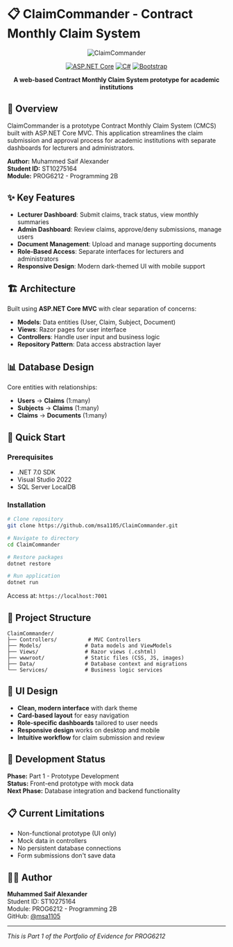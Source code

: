 # 📋 ClaimCommander - Contract Monthly Claim System

<div align="center">

![ClaimCommander](https://img.shields.io/badge/ClaimCommander-CMCS%20Prototype-2563eb?style=for-the-badge&logo=clipboard-check)

[![ASP.NET Core](https://img.shields.io/badge/ASP.NET%20Core-MVC-512BD4?style=flat-square&logo=dotnet)](https://dotnet.microsoft.com/)
[![C#](https://img.shields.io/badge/C%23-Programming-239120?style=flat-square&logo=c-sharp)](https://docs.microsoft.com/en-us/dotnet/csharp/)
[![Bootstrap](https://img.shields.io/badge/Bootstrap-5.3-7952B3?style=flat-square&logo=bootstrap)](https://getbootstrap.com/)

**A web-based Contract Monthly Claim System prototype for academic institutions**

</div>

## 🎯 Overview

ClaimCommander is a prototype Contract Monthly Claim System (CMCS) built with ASP.NET Core MVC. This application streamlines the claim submission and approval process for academic institutions with separate dashboards for lecturers and administrators.

**Author:** Muhammed Saif Alexander  
**Student ID:** ST10275164  
**Module:** PROG6212 - Programming 2B  

## ✨ Key Features

- **Lecturer Dashboard**: Submit claims, track status, view monthly summaries
- **Admin Dashboard**: Review claims, approve/deny submissions, manage users
- **Document Management**: Upload and manage supporting documents
- **Role-Based Access**: Separate interfaces for lecturers and administrators
- **Responsive Design**: Modern dark-themed UI with mobile support

## 🏗️ Architecture

Built using **ASP.NET Core MVC** with clear separation of concerns:

- **Models**: Data entities (User, Claim, Subject, Document)
- **Views**: Razor pages for user interface
- **Controllers**: Handle user input and business logic
- **Repository Pattern**: Data access abstraction layer

## 📊 Database Design

Core entities with relationships:
- **Users** → **Claims** (1:many)
- **Subjects** → **Claims** (1:many)  
- **Claims** → **Documents** (1:many)

## 🚀 Quick Start

### Prerequisites
- .NET 7.0 SDK
- Visual Studio 2022
- SQL Server LocalDB

### Installation
```bash
# Clone repository
git clone https://github.com/msa1105/ClaimCommander.git

# Navigate to directory
cd ClaimCommander

# Restore packages
dotnet restore

# Run application
dotnet run
```

Access at: `https://localhost:7001`

## 📁 Project Structure

```
ClaimCommander/
├── Controllers/          # MVC Controllers
├── Models/              # Data models and ViewModels
├── Views/               # Razor views (.cshtml)
├── wwwroot/             # Static files (CSS, JS, images)
├── Data/                # Database context and migrations
└── Services/            # Business logic services
```

## 🎨 UI Design

- **Clean, modern interface** with dark theme
- **Card-based layout** for easy navigation
- **Role-specific dashboards** tailored to user needs
- **Responsive design** works on desktop and mobile
- **Intuitive workflow** for claim submission and review

## 🔧 Development Status

**Phase:** Part 1 - Prototype Development  
**Status:** Front-end prototype with mock data  
**Next Phase:** Database integration and backend functionality

## 📋 Current Limitations

- Non-functional prototype (UI only)
- Mock data in controllers
- No persistent database connections
- Form submissions don't save data

## 👨‍💻 Author

**Muhammed Saif Alexander**  
Student ID: ST10275164  
Module: PROG6212 - Programming 2B  
GitHub: [@msa1105](https://github.com/msa1105)

---

*This is Part 1 of the Portfolio of Evidence for PROG6212*
